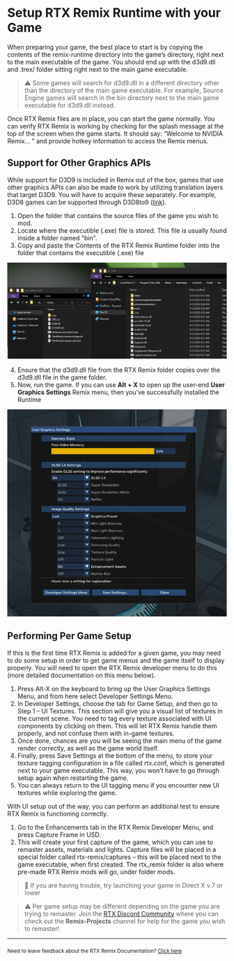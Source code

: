 # Setup RTX Remix Runtime with your Game

When preparing your game, the best place to start is by copying the contents of the remix-runtime directory into the game’s directory, right next to the main executable of the game. You should end up with the d3d9.dll and .trex/ folder sitting right next to the main game executable. 
> ⚠️ Some games will search for d3d9.dll in a different directory other than the directory of the main game executable. For example, Source Engine games will search in the bin directory next to the main game executable for d3d9.dll instead.

Once RTX Remix files are in place, you can start the game normally. You can verify RTX Remix is working by checking for the splash message at the top of the screen when the game starts. It should say: “Welcome to NVIDIA Remix… ” and provide hotkey information to access the Remix menus.

## Support for Other Graphics APIs
While support for D3D9 is included in Remix out of the box, games that use other graphics APIs can also be made to work by utilizing translation layers that target D3D9. You will have to acquire these separately. For example, D3D8 games can be supported through D3D8to9 ([link](https://github.com/crosire/d3d8to9)).

1. Open the folder that contains the source files of the game you wish to mod.
2. Locate where the executible (.exe) file is stored.  This file is usually found inside a folder named "bin".
3. Copy and paste the Contents of the RTX Remix Runtime folder into the folder that contains the executible (.exe) file 

![FolderStructureDemo](../data/images/rtxremix_018.PNG)

4. Ensure that the d3d9.dll file from the RTX Remix folder copies over the d3d9.dll file in the game folder.
5. Now, run the game.  If you can use  **Alt + X** to open up the user-end **User Graphics Settings** Remix menu, then you've successfully installed the Runtime 

![UserGraphicSettings](../data/images/rtxremix_012.PNG)

## Performing Per Game Setup
If this is the first time RTX Remix is added for a given game, you may need to do some setup in order to get game menus and the game itself to display properly. You will need to open the RTX Remix developer menu to do this (more detailed documentation on this menu below).

1. Press Alt-X on the keyboard to bring up the User Graphics Settings Menu, and from here select Developer Settings Menu.
2. In Developer Settings, choose the tab for Game Setup, and then go to Step 1 – UI Textures. This section will give you a visual list of textures in the current scene. You need to tag every texture associated with UI components by clicking on them. This will let RTX Remix handle them properly, and not confuse them with in-game textures.
3. Once done, chances are you will be seeing the main menu of the game render correctly, as well as the game world itself.
4. Finally, press Save Settings at the bottom of the menu, to store your texture tagging configuration in a file called rtx.conf, which is generated next to your game executable. This way, you won’t have to go through setup again when restarting the game.
5. You can always return to the UI tagging menu if you encounter new UI textures while exploring the game.

With UI setup out of the way, you can perform an additional test to ensure RTX Remix is functioning correctly.

1. Go to the Enhancements tab in the RTX Remix Developer Menu, and press Capture Frame in USD.
2. This will create your first capture of the game, which you can use to remaster assets, materials and lights. Capture files will be placed in a special folder called rtx-remix/captures – this will be placed next to the game executable, when first created. The rtx_remix folder is also where pre-made RTX Remix mods will go, under folder mods.

> 📝 If you are having trouble, try launching your game in Direct X v.7 or lower

> ⚠️ Per game setup may be different depending on the game you are trying to remaster.  Join the [RTX Discord Community](http://discord.gg/rtxremix) where you can check out the **Remix-Projects** channel for help for the game you wish to remaster!

***
<sub> Need to leave feedback about the RTX Remix Documentation?  [Click here](https://github.com/NVIDIAGameWorks/rtx-remix/issues/new?assignees=nvdamien&labels=documentation%2Cfeedback%2Ctriage&projects=&template=documentation_feedback.yml&title=%5BDocumentation+feedback%5D%3A+) <sub>